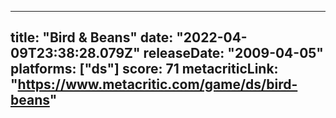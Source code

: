 
---
title: "Bird & Beans"
date: "2022-04-09T23:38:28.079Z"
releaseDate: "2009-04-05"
platforms: ["ds"]
score: 71
metacriticLink: "https://www.metacritic.com/game/ds/bird-beans"
---
